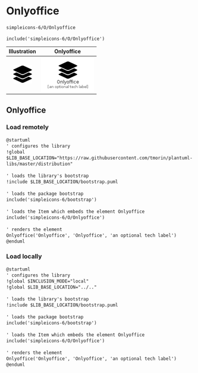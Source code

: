 # Onlyoffice


```text
simpleicons-6/O/Onlyoffice
```

```text
include('simpleicons-6/O/Onlyoffice')
```



| Illustration | Onlyoffice |
| :---: | :---: |
| ![illustration for Illustration](../../simpleicons-6/O/Onlyoffice.png) | ![illustration for Onlyoffice](../../simpleicons-6/O/Onlyoffice.Local.png) |




## Onlyoffice

### Load remotely
```plantuml
@startuml
' configures the library
!global $LIB_BASE_LOCATION="https://raw.githubusercontent.com/tmorin/plantuml-libs/master/distribution"

' loads the library's bootstrap
!include $LIB_BASE_LOCATION/bootstrap.puml

' loads the package bootstrap
include('simpleicons-6/bootstrap')

' loads the Item which embeds the element Onlyoffice
include('simpleicons-6/O/Onlyoffice')

' renders the element
Onlyoffice('Onlyoffice', 'Onlyoffice', 'an optional tech label')
@enduml
```

### Load locally
```plantuml
@startuml
' configures the library
!global $INCLUSION_MODE="local"
!global $LIB_BASE_LOCATION="../.."

' loads the library's bootstrap
!include $LIB_BASE_LOCATION/bootstrap.puml

' loads the package bootstrap
include('simpleicons-6/bootstrap')

' loads the Item which embeds the element Onlyoffice
include('simpleicons-6/O/Onlyoffice')

' renders the element
Onlyoffice('Onlyoffice', 'Onlyoffice', 'an optional tech label')
@enduml
```

